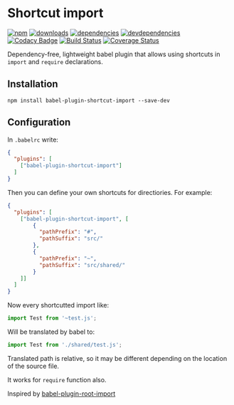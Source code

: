 # Shortcut import
[![npm](https://img.shields.io/npm/v/babel-plugin-shortcut-import.svg)](https://www.npmjs.com/package/babel-plugin-shortcut-import) [![downloads](https://img.shields.io/npm/dt/babel-plugin-shortcut-import.svg)](https://www.npmjs.com/package/babel-plugin-shortcut-import) [![dependencies](https://img.shields.io/david/rklos/babel-plugin-shortcut-import.svg)](https://www.npmjs.com/package/babel-plugin-shortcut-import) [![devdependencies](https://img.shields.io/david/dev/rklos/babel-plugin-shortcut-import.svg)](https://www.npmjs.com/package/babel-plugin-shortcut-import) [![Codacy Badge](https://api.codacy.com/project/badge/Grade/8a2aa941d8014d85864d8327fb9052f8)](https://www.codacy.com/app/rklos/babel-plugin-shortcut-import?utm_source=github.com&amp;utm_medium=referral&amp;utm_content=rklos/babel-plugin-shortcut-import&amp;utm_campaign=Badge_Grade) [![Build Status](https://travis-ci.org/rklos/babel-plugin-shortcut-import.svg?branch=master)](https://travis-ci.org/rklos/babel-plugin-shortcut-import) [![Coverage Status](https://coveralls.io/repos/github/rklos/babel-plugin-shortcut-import/badge.svg?branch=master)](https://coveralls.io/github/rklos/babel-plugin-shortcut-import?branch=master)

Dependency-free, lightweight babel plugin that allows using shortcuts in `import` and `require` declarations.

## Installation
```
npm install babel-plugin-shortcut-import --save-dev
```

## Configuration
In `.babelrc` write:
```json
{
  "plugins": [
    ["babel-plugin-shortcut-import"]
  ]
}
```

Then you can define your own shortcuts for directiories. For example:
```json
{
  "plugins": [
    ["babel-plugin-shortcut-import", [
        {
          "pathPrefix": "#",
          "pathSuffix": "src/"
        },
        {
          "pathPrefix": "~",
          "pathSuffix": "src/shared/"
        }
    ]]
  ]
}
```

Now every shortcutted import like:
```javascript
import Test from '~test.js';
```
Will be translated by babel to:
```javascript
import Test from './shared/test.js';
```
Translated path is relative, so it may be different depending on the location of the source file.

It works for `require` function also.

Inspired by [babel-plugin-root-import][1]

[1]: https://www.npmjs.com/package/babel-plugin-root-import
